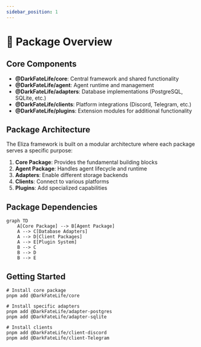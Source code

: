 ```yaml
---
sidebar_position: 1
---
```


# 📖 Package Overview

## Core Components

- **@DarkFateLife/core**: Central framework and shared functionality
- **@DarkFateLife/agent**: Agent runtime and management
- **@DarkFateLife/adapters**: Database implementations (PostgreSQL, SQLite, etc.)
- **@DarkFateLife/clients**: Platform integrations (Discord, Telegram, etc.)
- **@DarkFateLife/plugins**: Extension modules for additional functionality

## Package Architecture

The Eliza framework is built on a modular architecture where each package serves a specific purpose:

1. **Core Package**: Provides the fundamental building blocks
2. **Agent Package**: Handles agent lifecycle and runtime
3. **Adapters**: Enable different storage backends
4. **Clients**: Connect to various platforms
5. **Plugins**: Add specialized capabilities

## Package Dependencies

```mermaid
graph TD
    A[Core Package] --> B[Agent Package]
    A --> C[Database Adapters]
    A --> D[Client Packages]
    A --> E[Plugin System]
    B --> C
    B --> D
    B --> E
```

## Getting Started

```
# Install core package
pnpm add @DarkFateLife/core

# Install specific adapters
pnpm add @DarkFateLife/adapter-postgres
pnpm add @DarkFateLife/adapter-sqlite

# Install clients
pnpm add @DarkFateLife/client-discord
pnpm add @DarkFateLife/client-Telegram
```
